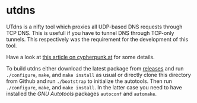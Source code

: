 # utdns

UTdns is a nifty tool which proxies all UDP-based DNS requests through TCP DNS.
This is usefull if you have to tunnel DNS through TCP-only tunnels. This respectively
was the requirement for the development of this tool. 

Have a look at [this article on cypherpunk.at](doc/cypherpunk.at_20130411.md) for some details.

To build utdns either download the latest package from
[releases](https://github.com/rahra/utdns/releases) and run `./configure`,
`make`, and `make install` as usual or directly clone this directory from Github
and run `./bootstrap` to initialize the autotools. Then run `./configure`,
`make`, and `make install`. In the latter case you need to have installed the
*GNU Autotools* packages `autoconf` and `automake`.

